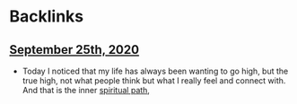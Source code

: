 
# Backlinks
## [September 25th, 2020](<September 25th, 2020.md>)
- Today I noticed that my life has always been wanting to go high, but the true high, not what people think but what I really feel and connect with. And that is the inner [spiritual path](<spiritual path.md>),

